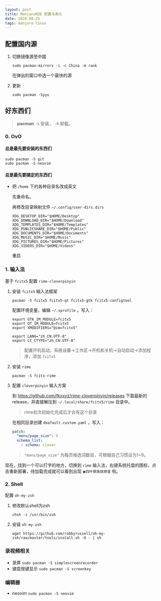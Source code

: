 ```yaml
---
layout: post
title: ManjaroKDE 配置与美化
date: 2020-08-25
tags: manjaro linux
---
```


## 配置国内源

1. 切换镜像源至中国

	`sudo pacman-mirrors -i -c China -m rank` 

	在弹出的窗口中选一个最快的源

2. 更新

	`sudo pacman -Syyu`

## 好东西们

> **pacman** `-S` 安装， `-R` 卸载。

### 0. OvO

#### 总是最先要安装的东西们

```shell
sudo pacman -S git
sudo pacman -S neovim
```

#### 总是最先要搞定的东西们

- 把 `/home` 下的各种目录名改成英文

	先重命名。

	再修改目录映射文件 `~/.config/user-dirs.dirs`

	```
	XDG_DESKTOP_DIR="$HOME/Desktop"
	XDG_DOWNLOAD_DIR="$HOME/Download"
	XDG_TEMPLATES_DIR="$HOME/Templates"
	XDG_PUBLICSHARE_DIR="$HOME/Public"
	XDG_DOCUMENTS_DIR="$HOME/Documents"
	XDG_MUSIC_DIR="$HOME/Music"
	XDG_PICTURES_DIR="$HOME/Pictures"
	XDG_VIDEOS_DIR="$HOME/Videos"
	```

	重启

### 1. 输入法

基于 `fcitx5` 配置 `rime-cloverpinyin`

1. 安装 `fcitx5` 输入法框架

	`pacman -S fcitx5 fcitx5-qt fcitx5-gtk fcitx5-configtool`

	配置环境变量，编辑 `~/.xprofile` ，写入：

	```
	export GTK_IM_MODULE=fcitx5
	export QT_IM_MODULE=fcitx5
	export XMODIFIERS="@im=fcitx5"
	
	export LANG="zh_CN.UTF-8"
	export LC_CTYPE="zh_CN.UTF-8"
	```

	> 配置开机启动，系统设置->工作区->开机和关机->自动启动->添加程序，添加 `fcitx5`

2. 安装 `rime`

	`pacman -S fcitx-rime`

3. 配置 `cloverpinyin` 输入方案

	到 https://github.com/fkxxyz/rime-cloverpinyin/releases 下载最新的release，并直接解压到 `~/.local/share/fcitx5/rime` 目录中。

	> rime初次初始化完成后才会有这个目录

	在相同目录创建 `deafault.custom.yaml` ，写入：

	```yaml
	patch:
	  "menu/page_size": 9
	  schema_list:
	    - schema: clover
	```

	> `"manu/page_size"` 为每页候选词数目，可根据自己习惯设为1~9。

现在，找到一个可以打字的地方，切换到 `rime` 输入法，右键系统托盘的图标，点击重新部署，待加载完成就可以看到出现 `🍀四叶草简体拼音` 啦。

### 2. Shell

配置 `oh-my-zsh`

1. 修改默认shell为zsh

	`chsh -s /usr/bin/zsh`

2. 安装 `oh-my-zsh`

	`wget https://github.com/robbyrussell/oh-my-zsh/raw/master/tools/install.sh -O - | sh`

### 录视频相关

- 录屏 `sudo pacman -S simplescreenrecorder`
- 键盘按键显示 `sudo pacman -S screenkey`

### 编辑器

- neovim `sudo pacman -S neovim`

	